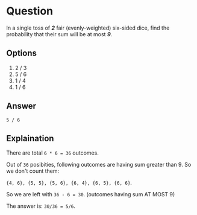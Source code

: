 # Question 

In a single toss of ***2*** fair (evenly-weighted) six-sided dice, find the probability that their sum will be at most ***9***.

## Options

1. 2 / 3
2. 5 / 6
3. 1 / 4
4. 1 / 6

## Answer

`5 / 6`

## Explaination

There are total `6 * 6 = 36` outcomes.

Out of `36` posibities, following outcomes are having sum greater than 9. So we don't count them:

`{4, 6}, {5, 5}, {5, 6}, {6, 4}, {6, 5}, {6, 6}`.

So we are left with `36 - 6 = 30`. (outcomes having sum AT MOST 9)

The answer is: `30/36 = 5/6`.